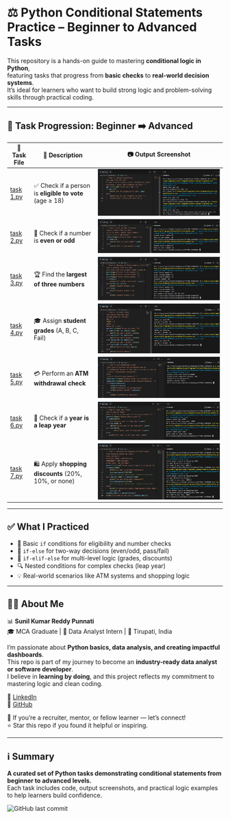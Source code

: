# ⚖️ Python Conditional Statements Practice – Beginner to Advanced Tasks

This repository is a hands-on guide to mastering **conditional logic in Python**,  
featuring tasks that progress from **basic checks** to **real-world decision systems**.  
It’s ideal for learners who want to build strong logic and problem-solving skills through practical coding.

---

## 📂 Task Progression: Beginner ➡️ Advanced

| 🧪 Task File | 📄 Description | 📷 Output Screenshot |
|-------------|----------------|----------------------|
| [task 1.py](task%201.py) | ✅ Check if a person is **eligible to vote** (age ≥ 18) | ![Task 1](task%201.png) |
| [task 2.py](task%202.py) | 🔢 Check if a number is **even or odd** | ![Task 2](task%202.png) |
| [task 3.py](task%203.py) | 🏆 Find the **largest of three numbers** | ![Task 3](task%203.png) |
| [task 4.py](task%204.py) | 🎓 Assign **student grades** (A, B, C, Fail) | ![Task 4](task%204.png) |
| [task 5.py](task%205.py) | 💳 Perform an **ATM withdrawal check** | ![Task 5](task%205.png) |
| [task 6.py](task%206.py) | 📅 Check if a **year is a leap year** | ![Task 6](task%206.png) |
| [task 7.py](task%207.py) | 🛍️ Apply **shopping discounts** (20%, 10%, or none) | ![Task 7](task%207.png) |

---

## ✅ What I Practiced

- 🧠 Basic `if` conditions for eligibility and number checks
- 🔁 `if-else` for two-way decisions (even/odd, pass/fail)
- 🧮 `if-elif-else` for multi-level logic (grades, discounts)
- 🔍 Nested conditions for complex checks (leap year)
- 💡 Real-world scenarios like ATM systems and shopping logic

---

## 👨‍💻 About Me

📊 **Sunil Kumar Reddy Punnati**  
🎓 MCA Graduate | 💼 Data Analyst Intern | 📍 Tirupati, India

I’m passionate about **Python basics, data analysis, and creating impactful dashboards**.  
This repo is part of my journey to become an **industry-ready data analyst or software developer**.  
I believe in **learning by doing**, and this project reflects my commitment to mastering logic and clean coding.

🔗 [LinkedIn](https://www.linkedin.com/in/sunil-kumar-reddy-punnati-a0a279308/)  
🔗 [GitHub](https://github.com/sunilkumarreddypunnati/python-conditional-statements)

🙌 If you’re a recruiter, mentor, or fellow learner — let’s connect!  
⭐ Star this repo if you found it helpful or inspiring.

---

## ℹ️ Summary

**A curated set of Python tasks demonstrating conditional statements from beginner to advanced levels.**  
Each task includes code, output screenshots, and practical logic examples to help learners build confidence.

![GitHub last commit](https://img.shields.io/github/last-commit/sunilkumarreddypunnati/python-conditional-practice)
